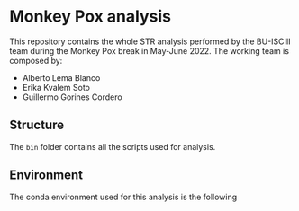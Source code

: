 # Monkey Pox analysis
This repository contains the whole STR analysis performed by the BU-ISCIII team during the Monkey Pox break in May-June 2022. The working team is composed by:

* Alberto Lema Blanco    
* Erika Kvalem Soto
* Guillermo Gorines Cordero

## Structure
The `bin` folder contains all the scripts used for analysis.


## Environment

The conda environment used for this analysis is the following